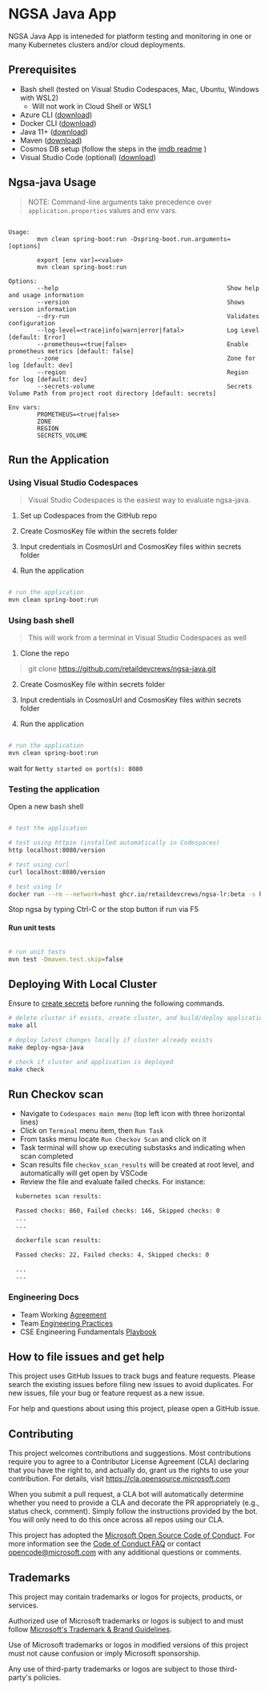 # NGSA Java App

NGSA Java App is inteneded for platform testing and monitoring in one or many Kubernetes clusters and/or cloud deployments.

## Prerequisites

- Bash shell (tested on Visual Studio Codespaces, Mac, Ubuntu, Windows with WSL2)
  - Will not work in Cloud Shell or WSL1
- Azure CLI ([download](https://docs.microsoft.com/en-us/cli/azure/install-azure-cli?view=azure-cli-latest))
- Docker CLI ([download](https://docs.docker.com/install/))
- Java 11+ ([download](https://www.azul.com/downloads/?package=jdk))
- Maven ([download](https://maven.apache.org/download.cgi))
- Cosmos DB setup (follow the steps in the [imdb readme](https://github.com/retaildevcrews/imdb.git) )
- Visual Studio Code (optional) ([download](https://code.visualstudio.com/download))

## Ngsa-java Usage

> NOTE: Command-line arguments take precedence over `application.properties` values and env vars.

```text

Usage:
        mvn clean spring-boot:run -Dspring-boot.run.arguments=[options]
        
        export [env var]=<value>
        mvn clean spring-boot:run

Options: 
        --help                                               Show help and usage information
        --version                                            Shows version information
        --dry-run                                            Validates configuration
        --log-level=<trace|info|warn|error|fatal>            Log Level [default: Error]
        --prometheus=<true|false>                            Enable prometheus metrics [default: false]
        --zone                                               Zone for log [default: dev]
        --region                                             Region for log [default: dev]
        --secrets-volume                                     Secrets Volume Path from project root directory [default: secrets]   
              
Env vars:                           
        PROMETHEUS=<true|false>
        ZONE
        REGION
        SECRETS_VOLUME                              
```

## Run the Application

### Using Visual Studio Codespaces

> Visual Studio Codespaces is the easiest way to evaluate ngsa-java.

1. Set up Codespaces from the GitHub repo

2. Create CosmosKey file within the secrets folder

3. Input credentials in CosmosUrl and CosmosKey files within secrets folder

4. Run the application

```bash

# run the application
mvn clean spring-boot:run

```

### Using bash shell

> This will work from a terminal in Visual Studio Codespaces as well

1. Clone the repo

> git clone <https://github.com/retaildevcrews/ngsa-java.git>

2. Create CosmosKey file within secrets folder

3. Input credentials in CosmosUrl and CosmosKey files within secrets folder

4. Run the application

```bash

# run the application
mvn clean spring-boot:run

```

wait for `Netty started on port(s): 8080`

### Testing the application

Open a new bash shell

```bash

# test the application

# test using httpie (installed automatically in Codespaces)
http localhost:8080/version

# test using curl
curl localhost:8080/version

# test using lr
docker run --rm --network=host ghcr.io/retaildevcrews/ngsa-lr:beta -s http://localhost:8080 --max-errors 1 -f baseline.json

```

Stop ngsa by typing Ctrl-C or the stop button if run via F5

#### Run unit tests

```bash

# run unit tests
mvn test -Dmaven.test.skip=false

```

## Deploying With Local Cluster

Ensure to [create secrets](#using-bash-shell) before running the following commands.

```bash
# delete cluster if exists, create cluster, and build/deploy application
make all

# deploy latest changes locally if cluster already exists
make deploy-ngsa-java

# check if cluster and application is deployed
make check
```

## Run Checkov scan

- Navigate to `Codespaces main menu` (top left icon with three horizontal lines)
- Click on `Terminal` menu item, then `Run Task`
- From tasks menu locate `Run Checkov Scan` and click on it
- Task terminal will show up executing substasks and indicating when scan completed
- Scan results file `checkov_scan_results` will be created at root level, and automatically will get open by VSCode
- Review the file and evaluate failed checks. For instance:

```bash
  kubernetes scan results:

  Passed checks: 860, Failed checks: 146, Skipped checks: 0
  ...
  ...

  dockerfile scan results:

  Passed checks: 22, Failed checks: 4, Skipped checks: 0

  ...
  ...

```

### Engineering Docs

- Team Working [Agreement](.github/WorkingAgreement.md)
- Team [Engineering Practices](.github/EngineeringPractices.md)
- CSE Engineering Fundamentals [Playbook](https://github.com/Microsoft/code-with-engineering-playbook)

## How to file issues and get help

This project uses GitHub Issues to track bugs and feature requests. Please search the existing issues before filing new issues to avoid duplicates. For new issues, file your bug or feature request as a new issue.

For help and questions about using this project, please open a GitHub issue.

## Contributing

This project welcomes contributions and suggestions.  Most contributions require you to agree to a Contributor License Agreement (CLA) declaring that you have the right to, and actually do, grant us the rights to use your contribution. For details, visit <https://cla.opensource.microsoft.com>

When you submit a pull request, a CLA bot will automatically determine whether you need to provide a CLA and decorate the PR appropriately (e.g., status check, comment). Simply follow the instructions provided by the bot. You will only need to do this once across all repos using our CLA.

This project has adopted the [Microsoft Open Source Code of Conduct](https://opensource.microsoft.com/codeofconduct/). For more information see the [Code of Conduct FAQ](https://opensource.microsoft.com/codeofconduct/faq/) or contact [opencode@microsoft.com](mailto:opencode@microsoft.com) with any additional questions or comments.

## Trademarks

This project may contain trademarks or logos for projects, products, or services.

Authorized use of Microsoft trademarks or logos is subject to and must follow [Microsoft's Trademark & Brand Guidelines](https://www.microsoft.com/en-us/legal/intellectualproperty/trademarks/usage/general).

Use of Microsoft trademarks or logos in modified versions of this project must not cause confusion or imply Microsoft sponsorship.

Any use of third-party trademarks or logos are subject to those third-party's policies.
